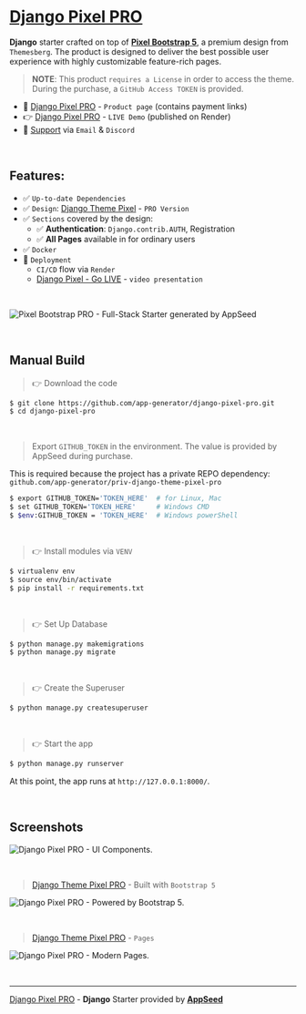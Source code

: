 # [Django Pixel PRO](https://appseed.us/product/pixel-bootstrap-pro/django/)

**Django** starter crafted on top of **[Pixel Bootstrap 5](https://appseed.us/product/pixel-bootstrap-pro/django/)**, a premium design from `Themesberg`.
The product is designed to deliver the best possible user experience with highly customizable feature-rich pages. 

> **NOTE**: This product `requires a License` in order to access the theme. During the purchase, a `GitHub Access TOKEN` is provided. 

- 🛒 [Django Pixel PRO](https://appseed.us/product/pixel-bootstrap-pro/django/) - `Product page` (contains payment links)
- 👉 [Django Pixel PRO](https://django-pixel-pro.onrender.com/) - `LIVE Demo` (published on Render)
- 🚀 [Support](https://appseed.us/support/) via `Email` & `Discord`

<br />

## Features: 

- ✅ `Up-to-date Dependencies`
- ✅ `Design`: [Django Theme Pixel](https://github.com/app-generator/django-theme-pixel-pro) - `PRO Version`
- ✅ `Sections` covered by the design:
  - ✅ **Authentication**: `Django.contrib.AUTH`, Registration
  - ✅ **All Pages** available in for ordinary users 
- ✅ `Docker`
- 🚀 `Deployment` 
  - `CI/CD` flow via `Render`
  - [Django Pixel - Go LIVE](https://www.youtube.com/watch?v=GkxnFM3hq9g) - `video presentation`

<br />

![Pixel Bootstrap PRO - Full-Stack Starter generated by AppSeed](https://user-images.githubusercontent.com/51070104/168760719-f0e45406-2b2a-43e0-badf-fa953edb62b8.png)

<br />

## Manual Build 

> 👉 Download the code  

```bash
$ git clone https://github.com/app-generator/django-pixel-pro.git
$ cd django-pixel-pro
```

<br />

> Export `GITHUB_TOKEN` in the environment. The value is provided by AppSeed during purchase. 

This is required because the project has a private REPO dependency: `github.com/app-generator/priv-django-theme-pixel-pro`

```bash
$ export GITHUB_TOKEN='TOKEN_HERE'  # for Linux, Mac
$ set GITHUB_TOKEN='TOKEN_HERE'     # Windows CMD
$ $env:GITHUB_TOKEN = 'TOKEN_HERE'  # Windows powerShell 
```

<br />

> 👉 Install modules via `VENV`  

```bash
$ virtualenv env
$ source env/bin/activate
$ pip install -r requirements.txt
```

<br />

> 👉 Set Up Database

```bash
$ python manage.py makemigrations
$ python manage.py migrate
```

<br />

> 👉 Create the Superuser

```bash
$ python manage.py createsuperuser
```

<br />

> 👉 Start the app

```bash
$ python manage.py runserver
```

At this point, the app runs at `http://127.0.0.1:8000/`. 

<br />

## Screenshots

![Django Pixel PRO - UI Components.](https://user-images.githubusercontent.com/51070104/213202423-ebdfe801-c43c-4380-813b-006d3bd0a5f5.jpg)

<br />

> [Django Theme Pixel PRO](https://appseed.us/product/pixel-bootstrap-pro/django/) - Built with `Bootstrap 5`

![Django Pixel PRO - Powered by Bootstrap 5.](https://user-images.githubusercontent.com/51070104/213202647-df0b6ce9-669e-46a5-b2b3-994007bee899.jpg)

<br />

> [Django Theme Pixel PRO](https://appseed.us/product/pixel-bootstrap-pro/django/) - `Pages`

![Django Pixel PRO - Modern Pages.](https://user-images.githubusercontent.com/51070104/213202811-162ef93e-6951-48f1-abc1-acf4a07bda32.jpg)

<br />

---
[Django Pixel PRO](https://appseed.us/product/pixel-bootstrap-pro/django/) - **Django** Starter provided by **[AppSeed](https://appseed.us/)**
